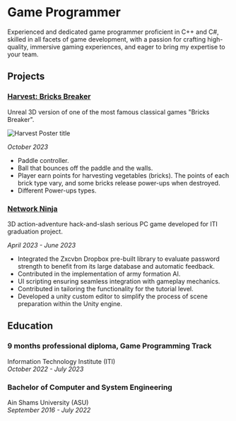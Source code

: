 # Game Programmer
Experienced and dedicated game programmer proficient in C++ and C#, skilled in all facets of game development, with a passion for crafting high-quality, immersive gaming experiences, and eager to bring my expertise to your team.

## Projects
### <a target="_blank" href="https://github.com/RadwaAhmed4869/Harvest-Bricks-Breaker"> Harvest: Bricks Breaker</a>
Unreal 3D version of one of the most famous classical games "Bricks Breaker".

![Harvest Poster title](https://github.com/RadwaAhmed4869/RadwaAhmed4869.github.io/assets/48102202/98a46f11-f676-44f0-96f9-87992ddff8be)

_October 2023_
* Paddle controller.
* Ball that bounces off the paddle and the walls.
* Player earn points for harvesting vegetables (bricks). The points of each brick type vary, and some bricks release power-ups when destroyed.
* Different Power-ups types.

### <a target="_blank" href="https://github.com/RayanYousef/NetworkNinja_Showcase/tree/main"> Network Ninja</a>
3D action-adventure hack-and-slash serious PC game developed for ITI graduation project.

_April 2023 - June 2023_
* Integrated the Zxcvbn Dropbox pre-built library to evaluate password strength to benefit from its large database and automatic feedback.
* Contributed in the implementation of army formation AI.
* UI scripting ensuring seamless integration with gameplay mechanics.
* Contributed in tailoring the functionality for the tutorial level.
* Developed a unity custom editor to simplify the process of scene preparation within the Unity engine.

## Education
### 9 months professional diploma, Game Programming Track
Information Technology Institute (ITI) <br/><i>October 2022 - July 2023</i>

### Bachelor of Computer and System Engineering
Ain Shams University (ASU) <br/>_September 2016 - July 2022_
